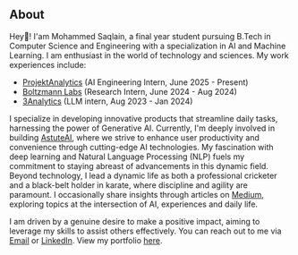 
## About

Hey👋! I'am Mohammed Saqlain, a final year student pursuing B.Tech in Computer Science and Engineering with a specialization in AI and Machine Learning. I am enthusiast in the world of technology and sciences. My work experiences include:

- [ProjektAnalytics](https://www.projektanalytics.com) (AI Engineering Intern, June 2025 - Present)
- [Boltzmann Labs](https://www.boltzmann.co) (Research Intern, June 2024 - Aug 2024)
- [3Analytics](https://3analytics.com/) (LLM intern, Aug 2023 - Jan 2024)

I specialize in developing innovative products that streamline daily tasks, harnessing the power of Generative AI. Currently, I'm deeply involved in building [AstuteAI](https://astuteai.streamlit.app), where we strive to enhance user productivity and convenience through cutting-edge AI technologies. My fascination with deep learning and Natural Language Processing (NLP) fuels my commitment to staying abreast of advancements in this dynamic field. Beyond technology, I lead a dynamic life as both a professional cricketer and a black-belt holder in karate, where discipline and agility are paramount. I occasionally share insights through articles on [Medium](https://medium.com/@vanishingradiant), exploring topics at the intersection of AI, experiences and daily life. 

I am driven by a genuine desire to make a positive impact, aiming to leverage my skills to assist others effectively. You can reach out to me via [Email](mailto:saqlain.contact@gmail.com) or [LinkedIn](https://linkedin.com/in/saqlain2204). View my portfolio [here](https://saqlain2204.github.io).
